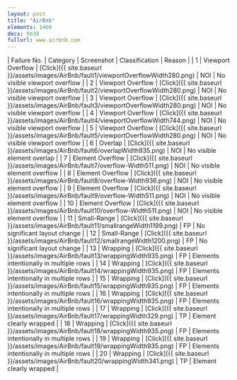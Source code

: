 ```yaml
---
layout: post
title: "AirBnb"
elements: 1469
decs: 5638
fullurl: www.airbnb.com
---
```

| Failure No. | Category | Screenshot | Classification | Reason | 
| 1 | Viewport Overflow | [Click]({{ site.baseurl }}/assets/images/AirBnb/fault1/viewportOverflowWidth280.png) | NOI | No visible viewport overflow |
| 2 | Viewport Overflow | [Click]({{ site.baseurl }}/assets/images/AirBnb/fault2/viewportOverflowWidth280.png) | NOI | No visible viewport overflow |
| 3 | Viewport Overflow | [Click]({{ site.baseurl }}/assets/images/AirBnb/fault3/viewportOverflowWidth280.png) | NOI | No visible viewport overflow |
| 4 | Viewport Overflow | [Click]({{ site.baseurl }}/assets/images/AirBnb/fault4/viewportOverflowWidth744.png) | NOI | No visible viewport overflow |
| 5 | Viewport Overflow | [Click]({{ site.baseurl }}/assets/images/AirBnb/fault5/viewportOverflowWidth280.png) | NOI | No visible viewport overflow |
| 6 | Overlap | [Click]({{ site.baseurl }}/assets/images/AirBnb/fault6/overlapWidth935.png) | NOI | No visible element overlap |
| 7 | Element Overflow | [Click]({{ site.baseurl }}/assets/images/AirBnb/fault7/overflow-Width511.png) | NOI | No visible element overflow |
| 8 | Element Overflow | [Click]({{ site.baseurl }}/assets/images/AirBnb/fault8/overflow-Width936.png) | NOI | No visible element overflow |
| 9 | Element Overflow | [Click]({{ site.baseurl }}/assets/images/AirBnb/fault9/overflow-Width511.png) | NOI | No visible element overflow |
| 10 | Element Overflow | [Click]({{ site.baseurl }}/assets/images/AirBnb/fault10/overflow-Width511.png) | NOI | No visible element overflow |
| 11 | Small-Range | [Click]({{ site.baseurl }}/assets/images/AirBnb/fault11/smallrangeWidth1199.png) | FP | No significant layout change |
| 12 | Small-Range | [Click]({{ site.baseurl }}/assets/images/AirBnb/fault12/smallrangeWidth1200.png) | FP | No significant layout change |
| 13 | Wrapping | [Click]({{ site.baseurl }}/assets/images/AirBnb/fault13/wrappingWidth935.png) | FP | Elements intentionally in multiple rows |
| 14 | Wrapping | [Click]({{ site.baseurl }}/assets/images/AirBnb/fault14/wrappingWidth935.png) | FP | Elements intentionally in multiple rows |
| 15 | Wrapping | [Click]({{ site.baseurl }}/assets/images/AirBnb/fault15/wrappingWidth935.png) | FP | Elements intentionally in multiple rows |
| 16 | Wrapping | [Click]({{ site.baseurl }}/assets/images/AirBnb/fault16/wrappingWidth935.png) | FP | Elements intentionally in multiple rows |
| 17 | Wrapping | [Click]({{ site.baseurl }}/assets/images/AirBnb/fault17/wrappingWidth329.png) | TP | Element clearly wrapped |
| 18 | Wrapping | [Click]({{ site.baseurl }}/assets/images/AirBnb/fault18/wrappingWidth935.png) | FP | Elements intentionally in multiple rows |
| 19 | Wrapping | [Click]({{ site.baseurl }}/assets/images/AirBnb/fault19/wrappingWidth935.png) | FP | Elements intentionally in multiple rows |
| 20 | Wrapping | [Click]({{ site.baseurl }}/assets/images/AirBnb/fault20/wrappingWidth341.png) | TP | Element clearly wrapped |
